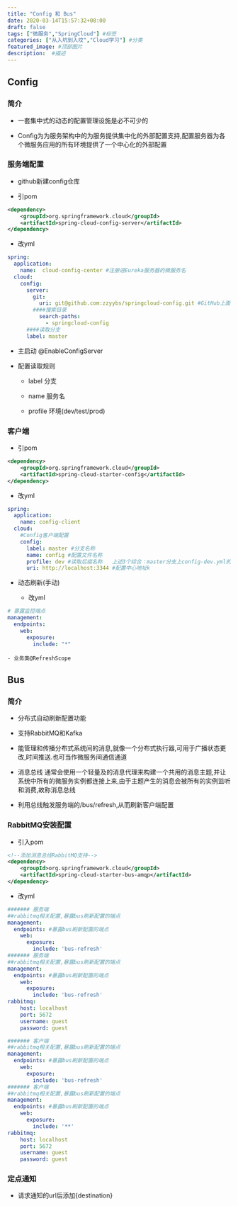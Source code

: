 ```yaml
---
title: "Config 和 Bus"
date: 2020-03-14T15:57:32+08:00
draft: false
tags: ["微服务","SpringCloud"] #标签
categories: ["从入坑到入坟","Cloud学习"] #分类
featured_image: #顶部图片
description:  #描述
---
```


## Config

### 简介

- 一套集中式的动态的配置管理设施是必不可少的

- Config为为服务架构中的为服务提供集中化的外部配置支持,配置服务器为各个微服务应用的所有环境提供了一个中心化的外部配置

### 服务端配置

- github新建config仓库

- 引pom

```xml
<dependency>
    <groupId>org.springframework.cloud</groupId>
    <artifactId>spring-cloud-config-server</artifactId>
</dependency>
```

- 改yml

```yml
spring:
  application:
    name:  cloud-config-center #注册进Eureka服务器的微服务名
  cloud:
    config:
      server:
        git:
          uri: git@github.com:zzyybs/springcloud-config.git #GitHub上面的git仓库名字
        ####搜索目录
          search-paths:
            - springcloud-config
      ####读取分支
      label: master
```

- 主启动 @EnableConfigServer

- 配置读取规则

    - label 分支

    - name 服务名

    - profile 环境(dev/test/prod)

### 客户端

- 引pom

```xml
<dependency>
    <groupId>org.springframework.cloud</groupId>
    <artifactId>spring-cloud-starter-config</artifactId>
</dependency>
```

- 改yml

```yml
spring:
  application:
    name: config-client
  cloud:
    #Config客户端配置
    config:
      label: master #分支名称
      name: config #配置文件名称
      profile: dev #读取后缀名称   上述3个综合：master分支上config-dev.yml的配置文件被读取http://config-3344.com:3344/master/config-dev.yml
      uri: http://localhost:3344 #配置中心地址k
```

- 动态刷新(手动)

    - 改yml

```yml
# 暴露监控端点
management:
  endpoints:
    web:
      exposure:
        include: "*"
```

    - 业务类@RefreshScope

## Bus

### 简介

- 分布式自动刷新配置功能

- 支持RabbitMQ和Kafka

- 能管理和传播分布式系统间的消息,就像一个分布式执行器,可用于广播状态更改,时间推送.也可当作微服务间通信通道

- 消息总线 通常会使用一个轻量及的消息代理来构建一个共用的消息主题,并让系统中所有的微服务实例都连接上来,由于主题产生的消息会被所有的实例监听和消费,故称消息总线

- 利用总线触发服务端的/bus/refresh,从而刷新客户端配置

### RabbitMQ安装配置

- 引入pom

```xml
<!--添加消息总线RabbitMQ支持-->
<dependency>
    <groupId>org.springframework.cloud</groupId>
    <artifactId>spring-cloud-starter-bus-amqp</artifactId>
</dependency>
```

- 改yml

```yml
####### 服务端
##rabbitmq相关配置,暴露bus刷新配置的端点
management:
  endpoints: #暴露bus刷新配置的端点
    web:
      exposure:
        include: 'bus-refresh'
####### 服务端
##rabbitmq相关配置,暴露bus刷新配置的端点
management:
  endpoints: #暴露bus刷新配置的端点
    web:
      exposure:
        include: 'bus-refresh'
rabbitmq:
    host: localhost
    port: 5672
    username: guest
    password: guest

####### 客户端
##rabbitmq相关配置,暴露bus刷新配置的端点
management:
  endpoints: #暴露bus刷新配置的端点
    web:
      exposure:
        include: 'bus-refresh'
####### 客户端
##rabbitmq相关配置,暴露bus刷新配置的端点
management:
  endpoints: #暴露bus刷新配置的端点
    web:
      exposure:
        include: '**'
rabbitmq:
    host: localhost
    port: 5672
    username: guest
    password: guest
```

### 定点通知

- 请求通知的url后添加{destination}